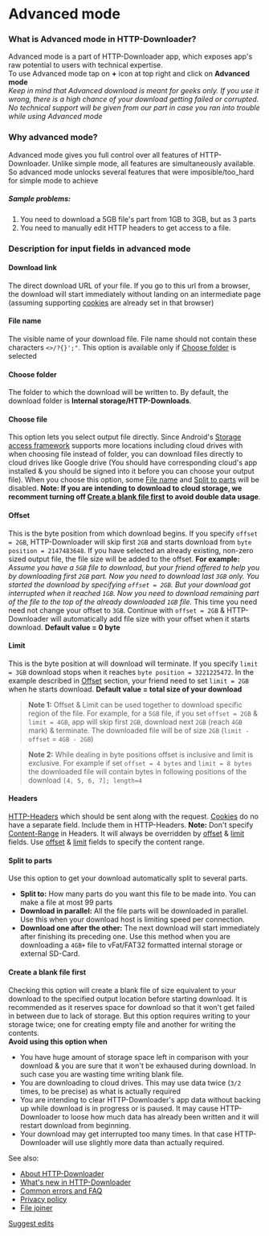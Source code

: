 # Advanced mode
### What is Advanced mode in HTTP-Downloader?
Advanced mode is a part of HTTP-Downloader app, which exposes app's raw potential to users with technical expertise.<br/>
To use Advanced mode tap on <b>+</b> icon at top right and click on <b>Advanced mode</b><br/>
_Keep in mind that Advanced download is meant for geeks only. If you use it wrong, there is a high chance of your download getting failed or corrupted. No technical support will be given from our part in case you ran into trouble while using Advanced mode_

### Why advanced mode?
Advanced mode gives you full control over all features of HTTP-Downloader. Unlike simple mode, all features are simultaneously available.
So advanced mode unlocks several features that were imposible/too_hard for simple mode to achieve
##### Sample problems: 
1. You need to download a 5GB file's part from 1GB to 3GB, but as 3 parts
2. You need to manually edit HTTP headers to get access to a file.


### Description for input fields in advanced mode
#### Download link
The direct download URL of your file. If you go to this url from a browser, the download will start immediately without landing on an intermediate page (assuming supporting [cookies](https://en.wikipedia.org/wiki/HTTP_cookie) are already set in that browser)

#### File name
The visible name of your download file. File name should not contain these characters `<>/?{}';"`. This option is available only if [Choose folder](#choose-folder) is selected

#### Choose folder
The folder to which the download will be written to. By default, the download folder is **Internal storage/HTTP-Downloads**. 

#### Choose file
This option lets you select output file directly. Since Android's [Storage access framework](https://developer.android.com/guide/topics/providers/document-provider) supports more locations including cloud drives with when choosing file instead of folder, you can download files directly to cloud drives like Google drive (You should have corresponding cloud's app installed & you should be signed into it before you can choose your output file). When you choose this option, some [File name](#file-name) and [Split to parts](#split-to-parts) will be disabled. **Note: If you are intending to download to cloud storage, we recomment turning off [Create a blank file first](#create-a-blank-file-first) to avoid double data usage**.

#### Offset
This is the byte position from which download begins. If you specify `offset = 2GB`, HTTP-Downloader will skip first `2GB` and starts download from `byte position = 2147483648`. If you have selected an already existing, non-zero sized output file, the file size will be added to the offset. **For example:** _Assume you have a `5GB` file to download, but your friend offered to help you by downloading first `2GB` part. Now you need to download last `3GB` only. You started the download by specifying `offset = 2GB`. But your download got interrupted when it reached `1GB`. Now you need to download remaining part of the file to the top of the already downloaded `1GB` file._ This time you need need not change your offset to `3GB`. Continue with `offset = 2GB` & HTTP-Downloader will automatically add file size with your offset when it starts download. **Default value = 0 byte**

#### Limit
This is the byte position at will download will terminate. If you specify `limit = 3GB` download stops when it reaches `byte position = 3221225472`. In the example described in [Offset](#offset) section, your friend need to set `limit = 2GB` when he starts download. **Default value = total size of your download**

> **Note 1:** Offset & Limit can be used together to download specific region of the file. For example, for a `5GB` file, if you set `offset = 2GB` & `limit = 4GB`, app will skip first `2GB`, download next `2GB` (reach `4GB` mark) & terminate. The downloaded file will be of size `2GB` (`limit -offset` = `4GB - 2GB`)

> **Note 2:** While dealing in byte positions offset is inclusive and limit is exclusive. For example if set `offset = 4 bytes` and `limit = 8 bytes` the downloaded file will contain bytes in following positions of the download `[4, 5, 6, 7]; length=4`

#### Headers
[HTTP-Headers](https://developer.mozilla.org/en-US/docs/Web/HTTP/Headers) which should be sent along with the request. [Cookies](https://developer.mozilla.org/en-US/docs/Web/HTTP/Headers/Cookie) do no have a separate field. Include them in HTTP-Headers. **Note:** Don't specify [Content-Range](https://developer.mozilla.org/en-US/docs/Web/HTTP/Headers/Content-Range) in Headers. It will always be overridden by [offset](#offset) & [limit](#limit) fields. Use [offset](#offset) & [limit](#limit) fields to specify the content range.

#### Split to parts
Use this option to get your download automatically split to several parts.
- **Split to:** How many parts do you want this file to be made into. You can make a file at most 99 parts
- **Download in parallel:** All the file parts will be downloaded in parallel. Use this when your download host is limiting speed per connection.
- **Download one after the other:** The next download will start immediately after finishing its preceding one. Use this method when you are downloading a `4GB+` file to vFat/FAT32 formatted internal storage or external SD-Card.

#### Create a blank file first
Checking this option will create a blank file of size equivalent to your download to the specified output location before starting download. It is recommended as it reserves space for download so that it won't get failed in between due to lack of storage. But this option requires writing to your storage twice; one for creating empty file and another for writing the contents.<br/>
**Avoid using this option when**
- You have huge amount of storage space left in comparison with your download & you are sure that it won't be exhaused during download. In such case you are wasting time writing blank file.
- You are downloading to cloud drives. This may use data twice (`3/2` times, to be precise) as what is actually required
- You are intending to clear HTTP-Downloader's app data without backing up while download is in progress or is paused. It may cause HTTP-Downloader to loose how much data has already been written and it will restart download from beginning.
- Your download may get interrupted too many times. In that case HTTP-Downloader will use slightly more data than actually required.

See also: 
- [About HTTP-Downloader](https://resonance00x0.github.io/http-downloader/)
- [What's new in HTTP-Downloader](https://resonance00x0.github.io/http-downloader/whats-new)
- [Common errors and FAQ](https://resonance00x0.github.io/http-downloader/common-errors)
- [Privacy policy](https://resonance00x0.github.io/http-downloader/privacy-policy)
- [File joiner](https://resonance00x0.github.io/http-downloader/file-joiner)

[Suggest edits](https://github.com/resonance00x0/http-downloader/)

